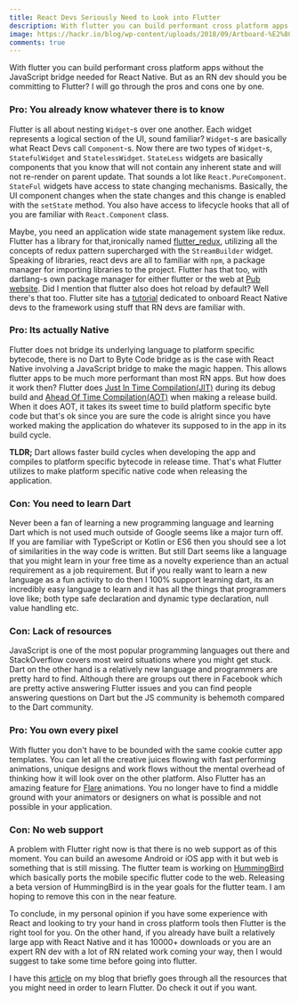 ```yaml
---
title: React Devs Seriously Need to Look into Flutter
description: With flutter you can build performant cross platform apps without the JavaScript bridge needed for React Native. But as an React dev should you be committing to Flutter?
image: https://hackr.io/blog/wp-content/uploads/2018/09/Artboard-%E2%80%93-1@2x-1280x800.png
comments: true
---
```


With flutter you can build performant cross platform apps without the JavaScript bridge needed for React Native. But as an RN dev should you be committing to Flutter? I will go through the pros and cons one by one.

### Pro: You already know whatever there is to know

Flutter is all about nesting `Widget`-s over one another. Each widget represents a logical section of the UI, sound familiar? `Widget`-s are basically what React Devs call `Component`-s. Now there are two types of `Widget`-s, `StatefulWidget` and `StatelessWidget`. `StateLess` widgets are basically components that you know that will not contain any inherent state and will not re-render on parent update. That sounds a lot like `React.PureComponent`. `StateFul` widgets have access to state changing mechanisms. Basically, the UI component changes when the state changes and this change is enabled with the `setState` method. You also have access to lifecycle hooks that all of you are familiar with `React.Component` class. 

Maybe, you need an application wide state management system like redux. Flutter has a library for that,ironically named [flutter_redux](https://pub.dartlang.org/packages/flutter_redux), utilizing all the concepts of redux pattern supercharged with the `StreamBuilder` widget. Speaking of libraries, react devs are all to familiar with `npm`, a package manager for importing libraries to the project. Flutter has that too, with dartlang-s own package manager for either flutter or the web at [Pub website](https://pub.dartlang.org/). Did I mention that flutter also does hot reload by default? Well there's that too. Flutter site has a [tutorial](https://flutter.dev/docs/get-started/flutter-for/react-native-devs) dedicated to onboard React Native devs to the framework using stuff that RN devs are familiar with. 

### Pro: Its actually **Native**

Flutter does not bridge its underlying language to platform specific bytecode, there is no Dart to Byte Code bridge as is the case with React Native involving a JavaScript bridge to make the magic happen. This allows flutter apps to be much more performant than most RN apps. But how does it work then? Flutter does [Just In Time Compilation(JIT)](https://aboullaite.me/understanding-jit-compiler-just-in-time-compiler/) during its debug build and [Ahead Of Time Compilation(AOT)](https://en.wikipedia.org/wiki/Ahead-of-time_compilation) when making a release build. When it does AOT, it takes its sweet time to build platform specific byte code but that's ok since you are sure the code is alright since you have worked making the application do whatever its supposed to in the app in its build cycle. 

**TLDR;** Dart allows faster build cycles when developing the app and compiles to platform specific bytecode in release time. That's what Flutter utilizes to make platform specific native code when releasing the application.

### Con: You need to learn Dart

Never been a fan of learning a new programming language and learning Dart which is not used much outside of Google seems like a major turn off. If you are familiar with TypeScript or Kotlin or ES6 then you should see a lot of similarities in the way code is written. But still Dart seems like a language that you might learn in your free time as a novelty experience than an actual requirement as a job requirement. But if you really want to learn a new language as a fun activity to do then I 100% support learning dart, its an incredibly easy language to learn and it has all the things that programmers love like; both type safe declaration and dynamic type declaration, null value handling etc. 

### Con: Lack of resources

JavaScript is one of the most popular programming languages out there and StackOverflow covers most weird situations where you might get stuck. Dart on the other hand is a relatively new language and programmers are pretty hard to find. Although there are groups out there in Facebook which are pretty active answering Flutter issues and you can find people answering questions on Dart but the JS community is behemoth compared to the Dart community.

### Pro: You own every pixel

With flutter you don't have to be bounded with the same cookie cutter app templates. You can let all the creative juices flowing with fast performing animations, unique designs and work flows without the mental overhead of thinking how it will look over on the other platform. Also Flutter has an amazing feature for [Flare](https://www.2dimensions.com/about-flare) animations. You no longer have to find a middle ground with your animators or designers on what is possible and not possible in your application.

### Con: No web support

A problem with Flutter right now is that there is no web support as of this moment. You can build an awesome Android or iOS app with it but web is something that is still missing. The flutter team is working on [HummingBird](https://medium.com/flutter-io/hummingbird-building-flutter-for-the-web-e687c2a023a8) which basically ports the mobile specific flutter code to the web. Releasing a beta version of HummingBird is in the year goals for the flutter team. I am hoping to remove this con in the near feature. 

To conclude, in my personal opinion if you have some experience with React and looking to try your hand in cross platform tools then Flutter is the right tool for you. On the other hand, if you already have built a relatively large app with React Native and it has 10000+ downloads or you are an expert RN dev with a lot of RN related work coming your way, then I would suggest to take some time before going into flutter. 

I have this [article](https://shabab477.github.io/blog/how-to-become-a-kickass-flutter-developer-in-less-than-24-hours) on my blog that briefly goes through all the resources that you might need in order to learn Flutter. Do check it out if you want. 
